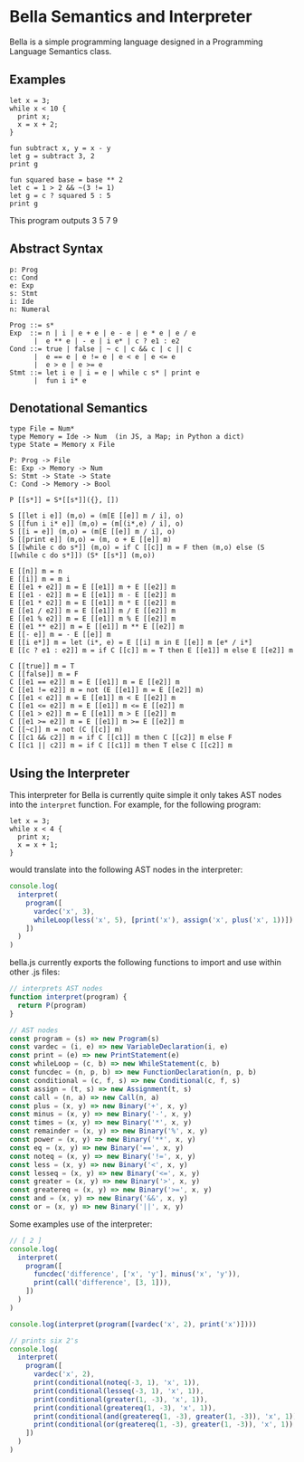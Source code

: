 # Bella Semantics and Interpreter

Bella is a simple programming language designed in a Programming Language Semantics class.

## Examples

```
let x = 3;
while x < 10 {
  print x;
  x = x + 2;
}
```

```
fun subtract x, y = x - y
let g = subtract 3, 2
print g
```

```
fun squared base = base ** 2
let c = 1 > 2 && ~(3 != 1)
let g = c ? squared 5 : 5
print g
```

This program outputs 3 5 7 9

## Abstract Syntax

```
p: Prog
c: Cond
e: Exp
s: Stmt
i: Ide
n: Numeral

Prog ::= s*
Exp  ::= n | i | e + e | e - e | e * e | e / e
      |  e ** e | - e | i e* | c ? e1 : e2
Cond ::= true | false | ~ c | c && c | c || c
      |  e == e | e != e | e < e | e <= e
      |  e > e | e >= e
Stmt ::= let i e | i = e | while c s* | print e
      |  fun i i* e
```

## Denotational Semantics

```
type File = Num*
type Memory = Ide -> Num  (in JS, a Map; in Python a dict)
type State = Memory x File

P: Prog -> File
E: Exp -> Memory -> Num
S: Stmt -> State -> State
C: Cond -> Memory -> Bool

P [[s*]] = S*[[s*]]({}, [])

S [[let i e]] (m,o) = (m[E [[e]] m / i], o)
S [[fun i i* e]] (m,o) = (m[(i*,e) / i], o)
S [[i = e]] (m,o) = (m[E [[e]] m / i], o)
S [[print e]] (m,o) = (m, o + E [[e]] m)
S [[while c do s*]] (m,o) = if C [[c]] m = F then (m,o) else (S [[while c do s*]]) (S* [[s*]] (m,o))

E [[n]] m = n
E [[i]] m = m i
E [[e1 + e2]] m = E [[e1]] m + E [[e2]] m
E [[e1 - e2]] m = E [[e1]] m - E [[e2]] m
E [[e1 * e2]] m = E [[e1]] m * E [[e2]] m
E [[e1 / e2]] m = E [[e1]] m / E [[e2]] m
E [[e1 % e2]] m = E [[e1]] m % E [[e2]] m
E [[e1 ** e2]] m = E [[e1]] m ** E [[e2]] m
E [[- e]] m = - E [[e]] m
E [[i e*]] m = let (i*, e) = E [[i] m in E [[e]] m [e* / i*]
E [[c ? e1 : e2]] m = if C [[c]] m = T then E [[e1]] m else E [[e2]] m

C [[true]] m = T
C [[false]] m = F
C [[e1 == e2]] m = E [[e1]] m = E [[e2]] m
C [[e1 != e2]] m = not (E [[e1]] m = E [[e2]] m)
C [[e1 < e2]] m = E [[e1]] m < E [[e2]] m
C [[e1 <= e2]] m = E [[e1]] m <= E [[e2]] m
C [[e1 > e2]] m = E [[e1]] m > E [[e2]] m
C [[e1 >= e2]] m = E [[e1]] m >= E [[e2]] m
C [[~c]] m = not (C [[c]] m)
C [[c1 && c2]] m = if C [[c1]] m then C [[c2]] m else F
C [[c1 || c2]] m = if C [[c1]] m then T else C [[c2]] m
```

## Using the Interpreter

This interpreter for Bella is currently quite simple it only takes AST nodes into the `interpret` function. For example, for the following program:

```bella
let x = 3;
while x < 4 {
  print x;
  x = x + 1;
}
```

would translate into the following AST nodes in the interpreter:

```javascript
console.log(
  interpret(
    program([
      vardec('x', 3),
      whileLoop(less('x', 5), [print('x'), assign('x', plus('x', 1))]),
    ])
  )
)
```

bella.js currently exports the following functions to import and use within other .js files:

```javascript
// interprets AST nodes
function interpret(program) {
  return P(program)
}

// AST nodes
const program = (s) => new Program(s)
const vardec = (i, e) => new VariableDeclaration(i, e)
const print = (e) => new PrintStatement(e)
const whileLoop = (c, b) => new WhileStatement(c, b)
const funcdec = (n, p, b) => new FunctionDeclaration(n, p, b)
const conditional = (c, f, s) => new Conditional(c, f, s)
const assign = (t, s) => new Assignment(t, s)
const call = (n, a) => new Call(n, a)
const plus = (x, y) => new Binary('+', x, y)
const minus = (x, y) => new Binary('-', x, y)
const times = (x, y) => new Binary('*', x, y)
const remainder = (x, y) => new Binary('%', x, y)
const power = (x, y) => new Binary('**', x, y)
const eq = (x, y) => new Binary('==', x, y)
const noteq = (x, y) => new Binary('!=', x, y)
const less = (x, y) => new Binary('<', x, y)
const lesseq = (x, y) => new Binary('<=', x, y)
const greater = (x, y) => new Binary('>', x, y)
const greatereq = (x, y) => new Binary('>=', x, y)
const and = (x, y) => new Binary('&&', x, y)
const or = (x, y) => new Binary('||', x, y)
```

Some examples use of the interpreter:

```javascript
// [ 2 ]
console.log(
  interpret(
    program([
      funcdec('difference', ['x', 'y'], minus('x', 'y')),
      print(call('difference', [3, 1])),
    ])
  )
)

console.log(interpret(program([vardec('x', 2), print('x')])))

// prints six 2's
console.log(
  interpret(
    program([
      vardec('x', 2),
      print(conditional(noteq(-3, 1), 'x', 1)),
      print(conditional(lesseq(-3, 1), 'x', 1)),
      print(conditional(greater(1, -3), 'x', 1)),
      print(conditional(greatereq(1, -3), 'x', 1)),
      print(conditional(and(greatereq(1, -3), greater(1, -3)), 'x', 1)),
      print(conditional(or(greatereq(1, -3), greater(1, -3)), 'x', 1)),
    ])
  )
)
```
